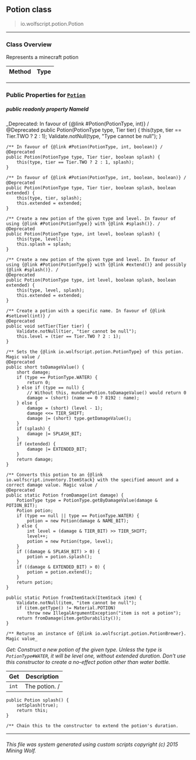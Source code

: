 ## Potion __class__

>io.wolfscript.potion.Potion

---

### Class Overview

Represents a minecraft potion

Method | Type   
--- | :--- 



---


### Public Properties for [`Potion`](Potion.md)

##### <a id='nameid'></a>public  readonly property __NameId__
_Deprecated: In favour of {@link #Potion(PotionType, int)} /    
    @Deprecated
    public Potion(PotionType type, Tier tier) {
        this(type, tier == Tier.TWO ? 2 : 1);
        Validate.notNull(type, "Type cannot be null");
    }

    /** In favour of {@link #Potion(PotionType, int, boolean)} /
    @Deprecated
    public Potion(PotionType type, Tier tier, boolean splash) {
        this(type, tier == Tier.TWO ? 2 : 1, splash);
    }

    /** In favour of {@link #Potion(PotionType, int, boolean, boolean)} /
    @Deprecated
    public Potion(PotionType type, Tier tier, boolean splash, boolean extended) {
        this(type, tier, splash);
        this.extended = extended;
    }

    /** Create a new potion of the given type and level. In favour of using {@link #Potion(PotionType)} with {@link #splash()}. /
    @Deprecated
    public Potion(PotionType type, int level, boolean splash) {
        this(type, level);
        this.splash = splash;
    }

    /** Create a new potion of the given type and level. In favour of using {@link #Potion(PotionType)} with {@link #extend()} and possibly {@link #splash()}. /
    @Deprecated
    public Potion(PotionType type, int level, boolean splash, boolean extended) {
        this(type, level, splash);
        this.extended = extended;
    }

    /** Create a potion with a specific name. In favour of {@link #setLevel(int)} /
    @Deprecated
    public void setTier(Tier tier) {
        Validate.notNull(tier, "tier cannot be null");
        this.level = (tier == Tier.TWO ? 2 : 1);
    }

    /** Sets the {@link io.wolfscript.potion.PotionType} of this potion. Magic value /
    @Deprecated
    public short toDamageValue() {
        short damage;
        if (type == PotionType.WATER) {
            return 0;
        } else if (type == null) {
            // Without this, mundanePotion.toDamageValue() would return 0
            damage = (short) (name == 0 ? 8192 : name);
        } else {
            damage = (short) (level - 1);
            damage <<= TIER_SHIFT;
            damage |= (short) type.getDamageValue();
        }
        if (splash) {
            damage |= SPLASH_BIT;
        }
        if (extended) {
            damage |= EXTENDED_BIT;
        }
        return damage;
    }

    /** Converts this potion to an {@link io.wolfscript.inventory.ItemStack} with the specified amount and a correct damage value. Magic value /
    @Deprecated
    public static Potion fromDamage(int damage) {
        PotionType type = PotionType.getByDamageValue(damage & POTION_BIT);
        Potion potion;
        if (type == null || type == PotionType.WATER) {
            potion = new Potion(damage & NAME_BIT);
        } else {
            int level = (damage & TIER_BIT) >> TIER_SHIFT;
            level++;
            potion = new Potion(type, level);
        }
        if ((damage & SPLASH_BIT) > 0) {
            potion = potion.splash();
        }
        if ((damage & EXTENDED_BIT) > 0) {
            potion = potion.extend();
        }
        return potion;
    }

    public static Potion fromItemStack(ItemStack item) {
        Validate.notNull(item, "item cannot be null");
        if (item.getType() != Material.POTION)
            throw new IllegalArgumentException("item is not a potion");
        return fromDamage(item.getDurability());
    }

    /** Returns an instance of {@link io.wolfscript.potion.PotionBrewer}. Magic value_

_Get: Construct a new potion of the given type. Unless the type is `PotionType#WATER`, it will be level one, without extended duration. Don't use this constructor to create a no-effect potion other than water bottle._

Get | Description
--- | --- 
`int` | The potion. /
    public Potion splash() {
        setSplash(true);
        return this;
    }

    /** Chain this to the constructor to extend the potion's duration.



---


###### This file was system generated using custom scripts copyright (c) 2015 Mining Wolf.
	

